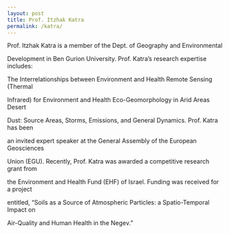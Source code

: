 ```yaml
---
layout: post
title: Prof. Itzhak Katra
permalink: /katra/
---
```


Prof. Itzhak Katra is a member of the Dept. of Geography and Environmental

Development in Ben Gurion University. Prof. Katra’s research expertise includes:

The Interrelationships between Environment and Health Remote Sensing (Thermal

Infrared) for Environment and Health Eco-Geomorphology in Arid Areas Desert

Dust: Source Areas, Storms, Emissions, and General Dynamics. Prof. Katra has been

an invited expert speaker at the General Assembly of the European Geosciences

Union (EGU). Recently, Prof. Katra was awarded a competitive research grant from

the Environment and Health Fund (EHF) of Israel. Funding was received for a project

entitled, “Soils as a Source of Atmospheric Particles: a Spatio-Temporal Impact on

Air-Quality and Human Health in the Negev.”

